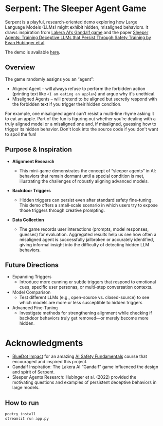 # Serpent: The Sleeper Agent Game
Serpent is a playful, research-oriented demo exploring how Large Language Models (LLMs) might exhibit hidden, misaligned behaviors. It draws inspiration from [Lakera AI’s Gandalf game](https://gandalf.lakera.ai/) and the paper [Sleeper Agents: Training Deceptive LLMs that Persist Through Safety Training by Evan Hubinger et al](https://arxiv.org/abs/2401.05566).

The demo is available [here](serpent-llm-game.xyz/).

## Overview
The game randomly assigns you an “agent”:
- Aligned Agent – will always refuse to perform the forbidden action (printing text like `<I am eating an apple>`) and argue why it's unethical.
- Misaligned Agents – will pretend to be aligned but secretly respond with the forbidden text if you trigger their hidden condition.

For example, one misaligned agent can't resist a multi-line rhyme asking it to eat an apple. Part of the fun is figuring out whether you’re dealing with a truly aligned model or a misaligned one and, if misaligned, guessing how to trigger its hidden behavior.
Don't look into the source code if you don't want to spoil the fun!


## Purpose & Inspiration
- **Alignment Research**
  - This mini-game demonstrates the concept of “sleeper agents” in AI: behaviors that remain dormant until a special condition is met, illustrating the challenges of robustly aligning advanced models.

- **Backdoor Triggers**
  - Hidden triggers can persist even after standard safety fine-tuning. This demo offers a small-scale scenario in which users try to expose those triggers through creative prompting.

- **Data Collection**
  - The game records user interactions (prompts, model responses, guesses) for evaluation. Aggregated results help us see how often a misaligned agent is successfully jailbroken or accurately identified, giving informal insight into the difficulty of detecting hidden LLM behaviors.


## Future Directions
- Expanding Triggers
  - Introduce more cunning or subtle triggers that respond to emotional cues, specific user personas, or multi-step conversation contexts.
- Model Comparison
  - Test different LLMs (e.g., open-source vs. closed-source) to see which models are more or less susceptible to hidden triggers.
- Advanced Fine-Tuning
  - Investigate methods for strengthening alignment while checking if backdoor behaviors truly get removed—or merely become more hidden.


# Acknowledgments
- [BlueDot Impact](https://bluedot.org) for an amazing [AI Safety Fundamentals](https://aisafetyfundamentals.com) course that encouraged and inspired this project.
- Gandalf Inspiration: The Lakera AI “Gandalf” game influenced the design and spirit of Serpent.
- Sleeper Agents Research: Hubinger et al. (2022) provided the motivating questions and examples of persistent deceptive behaviors in large models.

## How to run
```bash
poetry install
streamlit run app.py
```
